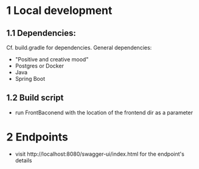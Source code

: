 # 1 Local development 
## 1.1 Dependencies:
Cf. build.gradle for dependencies. General dependencies:
+ "Positive and creative mood"
+ Postgres or Docker
+ Java
+ Spring Boot

## 1.2 Build script
+ run FrontBaconend with the location of the frontend dir as a parameter

# 2 Endpoints
+ visit http://localhost:8080/swagger-ui/index.html for the endpoint's details
